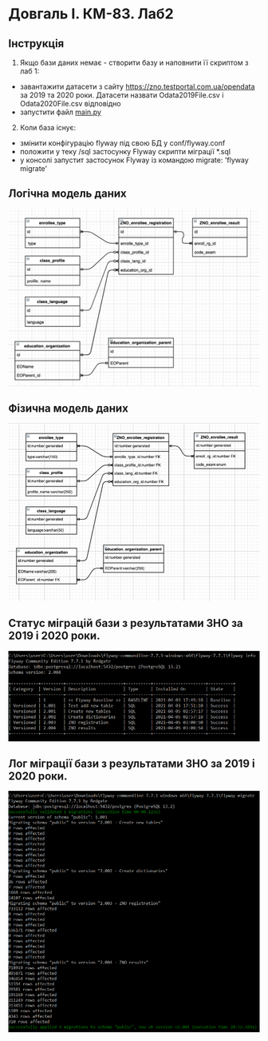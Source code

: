 # Довгаль І. КМ-83. Лаб2

## Інструкція

1. Якщо бази даних немає - створити базу и наповнити її скриптом з лаб 1:
- завантажити датасети з сайту https://zno.testportal.com.ua/opendata за 2019 та 2020 роки. Датасети назвати Odata2019File.csv і Odata2020File.csv відповідно
- запустити файл [main.py](https://github.com/DovIra/dbis-practice/blob/main/main.py)
2. Коли база існує:
- змінити конфігурацію flyway під свою БД у conf/flyway.conf
- положити у теку /sql застосунку Flyway скрипти міграції *.sql
- у консолі запустит застосунок Flyway із командою migrate: 'flyway migrate'

## Логічна модель даних
![Логічна](https://github.com/DovIra/dbis-practice2/blob/main/Logical_model.png)

## Фізична модель даних
![Фізична](https://github.com/DovIra/dbis-practice2/blob/main/physic_model.png)

## Статус міграцій бази з результатами ЗНО за 2019 і 2020 роки.
![Результат міграції](https://github.com/DovIra/dbis-practice2/blob/main/migration_info.png)

## Лог міграції бази з результатами ЗНО за 2019 і 2020 роки.
![Результат міграції](https://github.com/DovIra/dbis-practice2/blob/main/migration_log.png)
